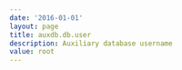 ```yaml
---
date: '2016-01-01'
layout: page
title: auxdb.db.user
description: Auxiliary database username 
value: root 
---
```

